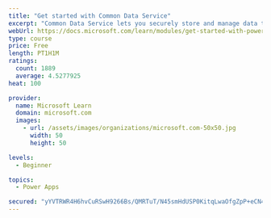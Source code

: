 ```yaml
---
title: "Get started with Common Data Service"
excerpt: "Common Data Service lets you securely store and manage data that's used by business applications. Standard and custom entities within Common Data Service provide a secure and cloud-based storage option for your data."
webUrl: https://docs.microsoft.com/learn/modules/get-started-with-powerapps-common-data-service/
type: course
price: Free
length: PT1H1M
ratings:
  count: 1889
  average: 4.5277925
heat: 100

provider:
  name: Microsoft Learn
  domain: microsoft.com
  images:
    - url: /assets/images/organizations/microsoft.com-50x50.jpg
      width: 50
      height: 50

levels:
  - Beginner

topics:
  - Power Apps

secured: "yYVTRWR4H6hvCuRSwH9266Bs/QMRTuT/N45smHdUSP0KitqLwaOfgZpP+eCN469yHQryxj64awxlFlDFj1+LoKh7IYN/SsRh+5+qhhStVW6jpSP9nIbtoWiDvjcDg3GAwLSyKx97F+hmyZq2u/Z/Jzrmbv607Uw3RQahloHqkBOqeiTG1NsO7XirVy2aCBjjwM00o6T4nxfMupKakXN0G/PjCth5s4NAfgL563UNoppRT1n+9w8MpAjxR3y3T3l4ANca/X7d900elJre34rjHhTpMxBfdx7eriM65oC8Y9SNxctOfOF0QkgUUiO5h1L4F19J5YrNT5JaCCuPblXlSHJ8ETcA9NyItyLQr4BSeqUXI46ZcMvbBEkD8bxvulDXLEbXrVu4MHamT38obMbyug==;hr4YJNBgxZ7pS5IbheFySA=="
---
```


